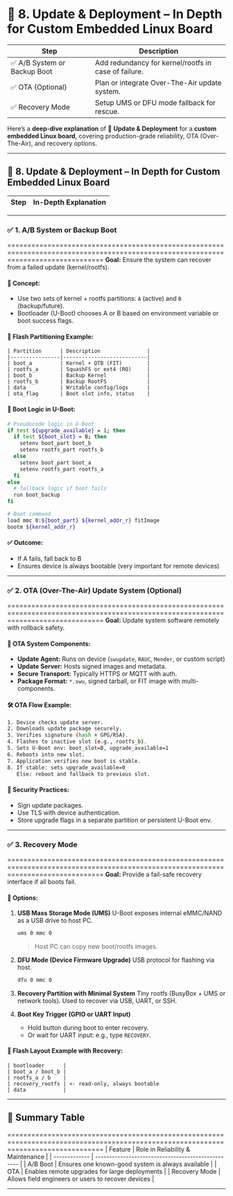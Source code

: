 🔄 8. Update & Deployment – In Depth for Custom Embedded Linux Board
======================================================================================
| Step                         | Description                                          |
| ---------------------------  | ---------------------------------------------------- |
| ✅ A/B System or Backup Boot | Add redundancy for kernel/rootfs in case of failure. |
| ✅ OTA (Optional)            | Plan or integrate Over-The-Air update system.        |
| ✅ Recovery Mode             | Setup UMS or DFU mode fallback for rescue.           |


Here’s a **deep-dive explanation** of 🔄 **Update & Deployment** for a **custom embedded Linux board**, covering production-grade reliability, OTA (Over-The-Air), and recovery options.

---

## 🔄 8. Update & Deployment – In Depth for Custom Embedded Linux Board

| Step | In-Depth Explanation |
| ---- | -------------------- |

---

### ✅ 1. A/B System or Backup Boot
====================================================================================================================================
**Goal:** Ensure the system can recover from a failed update (kernel/rootfs).

#### 🔧 Concept:

* Use two sets of kernel + rootfs partitions: `A` (active) and `B` (backup/future).
* Bootloader (U-Boot) chooses A or B based on environment variable or boot success flags.

#### 🧱 Flash Partitioning Example:

```
| Partition      | Description               |
|----------------|---------------------------|
| boot_a         | Kernel + DTB (FIT)        |
| rootfs_a       | SquashFS or ext4 (RO)     |
| boot_b         | Backup Kernel             |
| rootfs_b       | Backup RootFS             |
| data           | Writable config/logs      |
| ota_flag       | Boot slot info, status    |
```

#### 🔁 Boot Logic in U-Boot:

```bash
# Pseudocode logic in U-Boot
if test ${upgrade_available} = 1; then
  if test ${boot_slot} = B; then
    setenv boot_part boot_b
    setenv rootfs_part rootfs_b
  else
    setenv boot_part boot_a
    setenv rootfs_part rootfs_a
  fi
else
  # fallback logic if boot fails
  run boot_backup
fi

# Boot command
load mmc 0:${boot_part} ${kernel_addr_r} fitImage
bootm ${kernel_addr_r}
```

#### ✅ Outcome:

* If A fails, fall back to B
* Ensures device is always bootable (very important for remote devices)

---

### ✅ 2. OTA (Over-The-Air) Update System (Optional)
====================================================================================================================================
**Goal:** Update system software remotely with rollback safety.

#### 🔧 OTA System Components:

* **Update Agent:**
  Runs on device (`swupdate`, `RAUC`, `Mender`, or custom script)
* **Update Server:**
  Hosts signed images and metadata.
* **Secure Transport:**
  Typically HTTPS or MQTT with auth.
* **Package Format:**
  `*.swu`, signed tarball, or FIT image with multi-components.

#### 🛠️ OTA Flow Example:

```bash
1. Device checks update server.
2. Downloads update package securely.
3. Verifies signature (hash + GPG/RSA).
4. Flashes to inactive slot (e.g., rootfs_b).
5. Sets U-Boot env: boot_slot=B, upgrade_available=1
6. Reboots into new slot.
7. Application verifies new boot is stable.
8. If stable: sets upgrade_available=0
   Else: reboot and fallback to previous slot.
```

#### 🔐 Security Practices:

* Sign update packages.
* Use TLS with device authentication.
* Store upgrade flags in a separate partition or persistent U-Boot env.

---

### ✅ 3. Recovery Mode
====================================================================================================================================
**Goal:** Provide a fail-safe recovery interface if all boots fail.

#### 🔧 Options:

1. **USB Mass Storage Mode (UMS)**
   U-Boot exposes internal eMMC/NAND as a USB drive to host PC.

   ```bash
   ums 0 mmc 0
   ```

   > Host PC can copy new boot/rootfs images.

2. **DFU Mode (Device Firmware Upgrade)**
   USB protocol for flashing via host.

   ```bash
   dfu 0 mmc 0
   ```

3. **Recovery Partition with Minimal System**
   Tiny rootfs (BusyBox + UMS or network tools).
   Used to recover via USB, UART, or SSH.

4. **Boot Key Trigger (GPIO or UART Input)**

   * Hold button during boot to enter recovery.
   * Or wait for UART input: e.g., type `RECOVERY`.

#### 🧱 Flash Layout Example with Recovery:

```
| bootloader      |
| boot_a / boot_b |
| rootfs_a / b    |
| recovery_rootfs | <- read-only, always bootable
| data            |
```

---

## 🧩 Summary Table
====================================================================================================================================
| Feature       | Role in Reliability & Maintenance                  |
| ------------- | -------------------------------------------------- |
| A/B Boot      | Ensures one known-good system is always available  |
| OTA           | Enables remote upgrades for large deployments      |
| Recovery Mode | Allows field engineers or users to recover devices |

---




